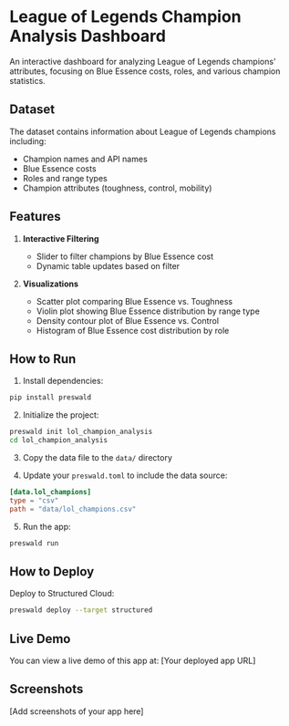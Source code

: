 # League of Legends Champion Analysis Dashboard

An interactive dashboard for analyzing League of Legends champions' attributes, focusing on Blue Essence costs, roles, and various champion statistics.

## Dataset

The dataset contains information about League of Legends champions including:
- Champion names and API names
- Blue Essence costs
- Roles and range types
- Champion attributes (toughness, control, mobility)

## Features

1. **Interactive Filtering**
   - Slider to filter champions by Blue Essence cost
   - Dynamic table updates based on filter

2. **Visualizations**
   - Scatter plot comparing Blue Essence vs. Toughness
   - Violin plot showing Blue Essence distribution by range type
   - Density contour plot of Blue Essence vs. Control
   - Histogram of Blue Essence cost distribution by role

## How to Run

1. Install dependencies:
```bash
pip install preswald
```

2. Initialize the project:
```bash
preswald init lol_champion_analysis
cd lol_champion_analysis
```

3. Copy the data file to the `data/` directory

4. Update your `preswald.toml` to include the data source:
```toml
[data.lol_champions]
type = "csv"
path = "data/lol_champions.csv"
```

5. Run the app:
```bash
preswald run
```

## How to Deploy

Deploy to Structured Cloud:
```bash
preswald deploy --target structured
```

## Live Demo

You can view a live demo of this app at: [Your deployed app URL]

## Screenshots

[Add screenshots of your app here] 
